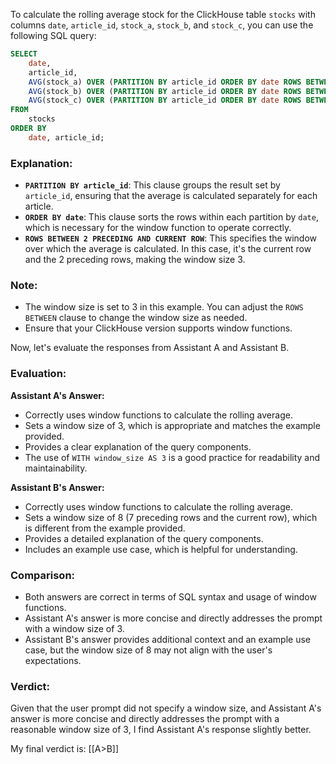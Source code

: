 
To calculate the rolling average stock for the ClickHouse table `stocks` with columns `date`, `article_id`, `stock_a`, `stock_b`, and `stock_c`, you can use the following SQL query:

```sql
SELECT
    date,
    article_id,
    AVG(stock_a) OVER (PARTITION BY article_id ORDER BY date ROWS BETWEEN 2 PRECEDING AND CURRENT ROW) AS rolling_avg_stock_a,
    AVG(stock_b) OVER (PARTITION BY article_id ORDER BY date ROWS BETWEEN 2 PRECEDING AND CURRENT ROW) AS rolling_avg_stock_b,
    AVG(stock_c) OVER (PARTITION BY article_id ORDER BY date ROWS BETWEEN 2 PRECEDING AND CURRENT ROW) AS rolling_avg_stock_c
FROM
    stocks
ORDER BY
    date, article_id;
```

### Explanation:
- **`PARTITION BY article_id`**: This clause groups the result set by `article_id`, ensuring that the average is calculated separately for each article.
- **`ORDER BY date`**: This clause sorts the rows within each partition by `date`, which is necessary for the window function to operate correctly.
- **`ROWS BETWEEN 2 PRECEDING AND CURRENT ROW`**: This specifies the window over which the average is calculated. In this case, it's the current row and the 2 preceding rows, making the window size 3.

### Note:
- The window size is set to 3 in this example. You can adjust the `ROWS BETWEEN` clause to change the window size as needed.
- Ensure that your ClickHouse version supports window functions.

Now, let's evaluate the responses from Assistant A and Assistant B.

### Evaluation:

**Assistant A's Answer:**
- Correctly uses window functions to calculate the rolling average.
- Sets a window size of 3, which is appropriate and matches the example provided.
- Provides a clear explanation of the query components.
- The use of `WITH window_size AS 3` is a good practice for readability and maintainability.

**Assistant B's Answer:**
- Correctly uses window functions to calculate the rolling average.
- Sets a window size of 8 (7 preceding rows and the current row), which is different from the example provided.
- Provides a detailed explanation of the query components.
- Includes an example use case, which is helpful for understanding.

### Comparison:
- Both answers are correct in terms of SQL syntax and usage of window functions.
- Assistant A's answer is more concise and directly addresses the prompt with a window size of 3.
- Assistant B's answer provides additional context and an example use case, but the window size of 8 may not align with the user's expectations.

### Verdict:
Given that the user prompt did not specify a window size, and Assistant A's answer is more concise and directly addresses the prompt with a reasonable window size of 3, I find Assistant A's response slightly better.

My final verdict is: [[A>B]]